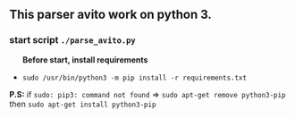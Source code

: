 ## This parser avito work on python 3.

### start script `./parse_avito.py`
&nbsp;
&nbsp;
&nbsp;
**Before start, install requirements**

* `sudo /usr/bin/python3 -m pip install -r requirements.txt`

**P.S:** if ```sudo: pip3: command not found``` => 
```sudo apt-get remove python3-pip```
then
```sudo apt-get install python3-pip```
